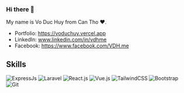 ### Hi there 👋

My name is Vo Duc Huy from Can Tho ❤.

- Portfolio: https://voduchuy.vercel.app
- LinkedIn: www.linkedin.com/in/vdhme
- Facebook: https://www.facebook.com/VDH.me

## Skills

![ExpressJs](https://img.shields.io/badge/Express%20js-000000?style=for-the-badge&logo=express&logoColor=white)
![Laravel](https://img.shields.io/badge/laravel-%23FF2D20.svg?style=for-the-badge&logo=laravel&logoColor=white)
![React.js](https://img.shields.io/badge/-ReactJs-61DAFB?logo=react&logoColor=white&style=for-the-badge)
![Vue.js](https://img.shields.io/badge/vuejs-%2335495e.svg?style=for-the-badge&logo=vuedotjs&logoColor=%234FC08D)
![TailwindCSS](https://img.shields.io/badge/tailwindcss-%2338B2AC.svg?style=for-the-badge&logo=tailwind-css&logoColor=white)
![Bootstrap](https://img.shields.io/badge/bootstrap-%23563D7C.svg?style=for-the-badge&logo=bootstrap&logoColor=white)
![Git](https://img.shields.io/badge/git-%23F05033.svg?style=for-the-badge&logo=git&logoColor=white)
